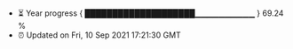 - ⏳ Year progress { ████████████████████▁▁▁▁▁▁▁▁▁▁ } 69.24 %
- ⏰ Updated on Fri, 10 Sep 2021 17:21:30 GMT

